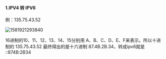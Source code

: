 #### 1.IPV4 转 IPV6

例：135.75.43.52 

![1581921293840](https://i.loli.net/2020/02/25/SFaYClMNm6shrby.png)

16进制的10、11、12、13、14、15分别用 A、B、C、D、E、F来表示。所以十进制的 135.75.43.52 最终得出的是十六进制 87.4B.2B.34，转成ipv6就是 ::874B:2B34